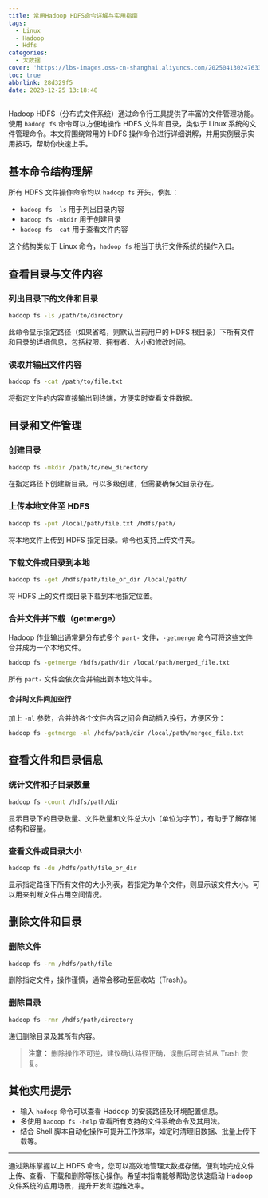```yaml
---
title: 常用Hadoop HDFS命令详解与实用指南
tags:
  - Linux
  - Hadoop
  - Hdfs
categories:
  - 大数据
cover: 'https://lbs-images.oss-cn-shanghai.aliyuncs.com/202504130247633.png'
toc: true
abbrlink: 28d329f5
date: 2023-12-25 13:18:48
---
```


Hadoop HDFS（分布式文件系统）通过命令行工具提供了丰富的文件管理功能。使用 `hadoop fs` 命令可以方便地操作 HDFS 文件和目录，类似于 Linux 系统的文件管理命令。本文将围绕常用的 HDFS 操作命令进行详细讲解，并用实例展示实用技巧，帮助你快速上手。

<!-- more -->

## 基本命令结构理解

所有 HDFS 文件操作命令均以 `hadoop fs` 开头，例如：
- `hadoop fs -ls`  用于列出目录内容
- `hadoop fs -mkdir` 用于创建目录
- `hadoop fs -cat` 用于查看文件内容

这个结构类似于 Linux 命令，`hadoop fs` 相当于执行文件系统的操作入口。

## 查看目录与文件内容

### 列出目录下的文件和目录

```bash
hadoop fs -ls /path/to/directory
```

此命令显示指定路径（如果省略，则默认当前用户的 HDFS 根目录）下所有文件和目录的详细信息，包括权限、拥有者、大小和修改时间。

### 读取并输出文件内容

```bash
hadoop fs -cat /path/to/file.txt
```

将指定文件的内容直接输出到终端，方便实时查看文件数据。

## 目录和文件管理

### 创建目录

```bash
hadoop fs -mkdir /path/to/new_directory
```

在指定路径下创建新目录。可以多级创建，但需要确保父目录存在。

### 上传本地文件至 HDFS

```bash
hadoop fs -put /local/path/file.txt /hdfs/path/
```

将本地文件上传到 HDFS 指定目录。命令也支持上传文件夹。

### 下载文件或目录到本地

```bash
hadoop fs -get /hdfs/path/file_or_dir /local/path/
```

将 HDFS 上的文件或目录下载到本地指定位置。

### 合并文件并下载（getmerge）

Hadoop 作业输出通常是分布式多个 `part-` 文件，`-getmerge` 命令可将这些文件合并成为一个本地文件。

```bash
hadoop fs -getmerge /hdfs/path/dir /local/path/merged_file.txt
```

所有 `part-` 文件会依次合并输出到本地文件中。

#### 合并时文件间加空行

加上 `-nl` 参数，合并的各个文件内容之间会自动插入换行，方便区分：

```bash
hadoop fs -getmerge -nl /hdfs/path/dir /local/path/merged_file.txt
```

## 查看文件和目录信息

### 统计文件和子目录数量

```bash
hadoop fs -count /hdfs/path/dir
```

显示目录下的目录数量、文件数量和文件总大小（单位为字节），有助于了解存储结构和容量。

### 查看文件或目录大小

```bash
hadoop fs -du /hdfs/path/file_or_dir
```

显示指定路径下所有文件的大小列表，若指定为单个文件，则显示该文件大小。可以用来判断文件占用空间情况。

## 删除文件和目录

### 删除文件

```bash
hadoop fs -rm /hdfs/path/file
```

删除指定文件，操作谨慎，通常会移动至回收站（Trash）。

### 删除目录

```bash
hadoop fs -rmr /hdfs/path/directory
```

递归删除目录及其所有内容。

> **注意：** 删除操作不可逆，建议确认路径正确，误删后可尝试从 Trash 恢复。

## 其他实用提示

- 输入 `hadoop` 命令可以查看 Hadoop 的安装路径及环境配置信息。
- 多使用 `hadoop fs -help` 查看所有支持的文件系统命令及其用法。
- 结合 Shell 脚本自动化操作可提升工作效率，如定时清理旧数据、批量上传下载等。

---

通过熟练掌握以上 HDFS 命令，您可以高效地管理大数据存储，便利地完成文件上传、查看、下载和删除等核心操作。希望本指南能够帮助您快速启动 Hadoop 文件系统的应用场景，提升开发和运维效率。